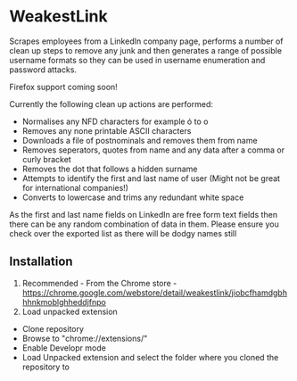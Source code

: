 # WeakestLink
Scrapes employees from a LinkedIn company page, performs a number of clean up steps to remove any junk and then generates a range of possible username formats so they can be used in username enumeration and password attacks.

Firefox support coming soon!

Currently the following clean up actions are performed:

* Normalises any NFD characters for example ó to o
* Removes any none printable ASCII characters
* Downloads a file of postnominals and removes them from name
* Removes seperators, quotes from name and any data after a comma or curly bracket
* Removes the dot that follows a hidden surname
* Attempts to identify the first and last name of user (Might not be great for international companies!)
* Converts to lowercase and trims any redundant white space

As the first and last name fields on LinkedIn are free form text fields then there can be any random combination of data in them. Please ensure you check over the exported list as there will be dodgy names still

## Installation

1. Recommended - From the Chrome store - https://chrome.google.com/webstore/detail/weakestlink/jiobcfhamdgbhhhnkmoblghheddjfnpo
2. Load unpacked extension
* Clone repository
* Browse to "chrome://extensions/"
* Enable Developr mode
* Load Unpacked extension and select the folder where you cloned the repository to
